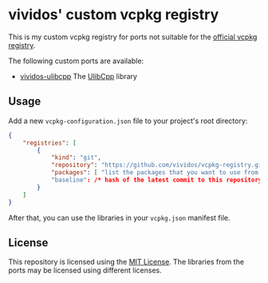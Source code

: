 # vividos' custom vcpkg registry

This is my custom vcpkg registry for ports not suitable for the
[official vcpkg registry](https://github.com/microsoft/vcpkg).

The following custom ports are available:

- [vividos-ulibcpp](ports/vividos-ulibcpp/README.md) The [UlibCpp](https://github.com/vividos/UlibCpp) library

## Usage

Add a new `vcpkg-configuration.json` file to your project's root directory:

```json
{
    "registries": [
        {
            "kind": "git",
            "repository": "https://github.com/vividos/vcpkg-registry.git",
            "packages": [ "list the packages that you want to use from this registry here" ]
            "baseline": /* hash of the latest commit to this repository */
        }
    ]
}
```

After that, you can use the libraries in your `vcpkg.json` manifest file.

## License

This repository is licensed using the [MIT License](License.md). The libraries
from the ports may be licensed using different licenses.
